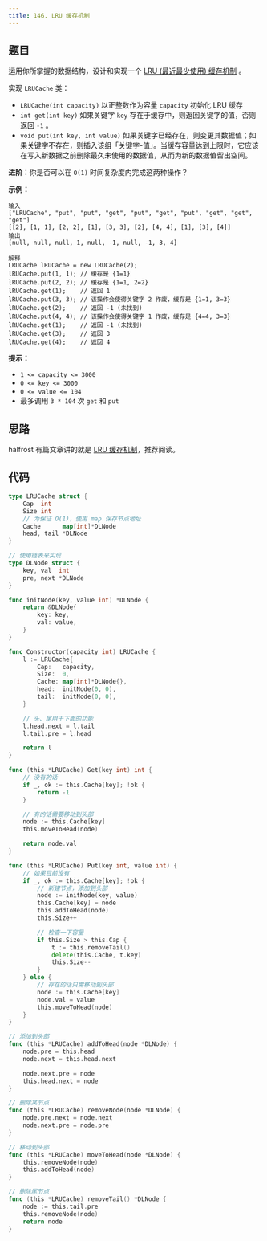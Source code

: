 ```yaml
---
title: 146. LRU 缓存机制
---
```


## 题目

运用你所掌握的数据结构，设计和实现一个 [LRU (最近最少使用) 缓存机制](https://baike.baidu.com/item/LRU) 。

实现 `LRUCache` 类：

- `LRUCache(int capacity)` 以正整数作为容量 `capacity` 初始化 LRU 缓存
- `int get(int key)` 如果关键字 `key` 存在于缓存中，则返回关键字的值，否则返回 `-1` 。
- `void put(int key, int value)` 如果关键字已经存在，则变更其数据值；如果关键字不存在，则插入该组「关键字\-值」。当缓存容量达到上限时，它应该在写入新数据之前删除最久未使用的数据值，从而为新的数据值留出空间。

**进阶**：你是否可以在 `O(1)` 时间复杂度内完成这两种操作？

**示例：**

```
输入
["LRUCache", "put", "put", "get", "put", "get", "put", "get", "get", "get"]
[[2], [1, 1], [2, 2], [1], [3, 3], [2], [4, 4], [1], [3], [4]]
输出
[null, null, null, 1, null, -1, null, -1, 3, 4]

解释
LRUCache lRUCache = new LRUCache(2);
lRUCache.put(1, 1); // 缓存是 {1=1}
lRUCache.put(2, 2); // 缓存是 {1=1, 2=2}
lRUCache.get(1);    // 返回 1
lRUCache.put(3, 3); // 该操作会使得关键字 2 作废，缓存是 {1=1, 3=3}
lRUCache.get(2);    // 返回 -1 (未找到)
lRUCache.put(4, 4); // 该操作会使得关键字 1 作废，缓存是 {4=4, 3=3}
lRUCache.get(1);    // 返回 -1 (未找到)
lRUCache.get(3);    // 返回 3
lRUCache.get(4);    // 返回 4
```

**提示：**

- `1 <= capacity <= 3000`
- `0 <= key <= 3000`
- `0 <= value <= 104`
- 最多调用 `3 * 104` 次 `get` 和 `put`

## 思路

halfrost 有篇文章讲的就是 [LRU 缓存机制](https://github.com/halfrost/Halfrost-Field/blob/master/contents/Go/LRU:LFU_interview.md)，推荐阅读。

## 代码

```go
type LRUCache struct {
	Cap  int
	Size int
	// 为保证 O(1)，使用 map 保存节点地址
	Cache      map[int]*DLNode
	head, tail *DLNode
}

// 使用链表来实现
type DLNode struct {
	key, val  int
	pre, next *DLNode
}

func initNode(key, value int) *DLNode {
	return &DLNode{
		key: key,
		val: value,
	}
}

func Constructor(capacity int) LRUCache {
	l := LRUCache{
		Cap:   capacity,
		Size:  0,
		Cache: map[int]*DLNode{},
		head:  initNode(0, 0),
		tail:  initNode(0, 0),
	}

	// 头、尾用于下面的功能
	l.head.next = l.tail
	l.tail.pre = l.head

	return l
}

func (this *LRUCache) Get(key int) int {
	// 没有的话
	if _, ok := this.Cache[key]; !ok {
		return -1
	}

	// 有的话需要移动到头部
	node := this.Cache[key]
	this.moveToHead(node)

	return node.val
}

func (this *LRUCache) Put(key int, value int) {
	// 如果目前没有
	if _, ok := this.Cache[key]; !ok {
		// 新建节点，添加到头部
		node := initNode(key, value)
		this.Cache[key] = node
		this.addToHead(node)
		this.Size++

		// 检查一下容量
		if this.Size > this.Cap {
			t := this.removeTail()
			delete(this.Cache, t.key)
			this.Size--
		}
	} else {
		// 存在的话只需移动到头部
		node := this.Cache[key]
		node.val = value
		this.moveToHead(node)
	}
}

// 添加到头部
func (this *LRUCache) addToHead(node *DLNode) {
	node.pre = this.head
	node.next = this.head.next

	node.next.pre = node
	this.head.next = node
}

// 删除某节点
func (this *LRUCache) removeNode(node *DLNode) {
	node.pre.next = node.next
	node.next.pre = node.pre
}

// 移动到头部
func (this *LRUCache) moveToHead(node *DLNode) {
	this.removeNode(node)
	this.addToHead(node)
}

// 删除尾节点
func (this *LRUCache) removeTail() *DLNode {
	node := this.tail.pre
	this.removeNode(node)
	return node
}
```
